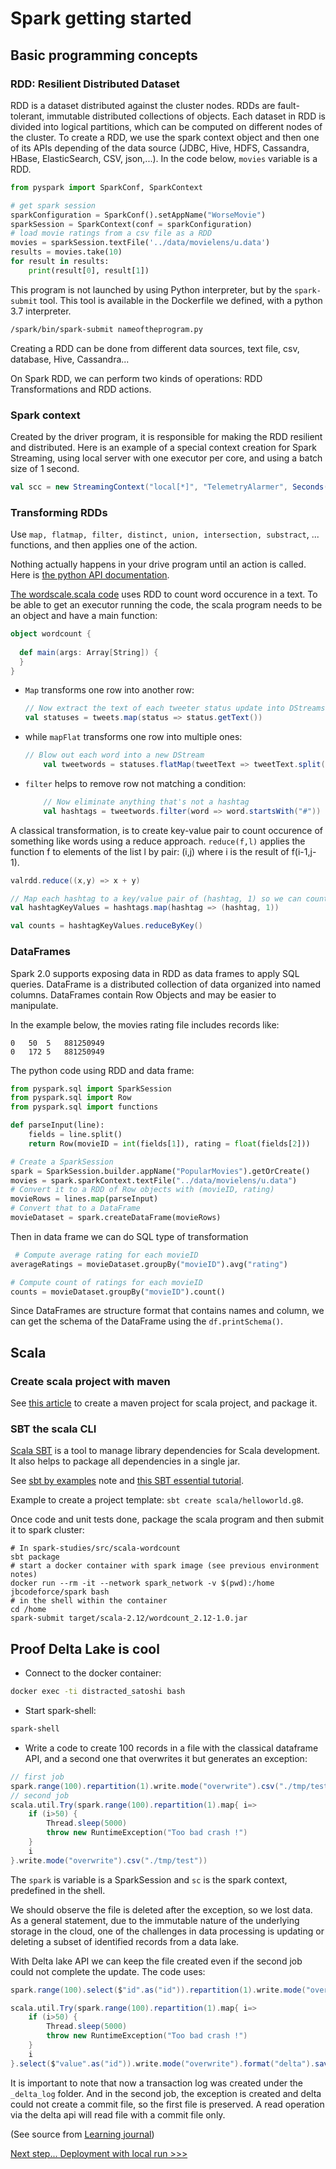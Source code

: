 # Spark getting started

## Basic programming concepts

### RDD: Resilient Distributed Dataset

RDD is a dataset distributed against the cluster nodes. RDDs are fault-tolerant, immutable distributed collections of objects.  Each dataset in RDD is divided into logical partitions, which can be computed on different nodes of the cluster. To create a RDD, we use the spark context object and then one of its APIs depending of the data source (JDBC, Hive, HDFS, Cassandra, HBase, ElasticSearch, CSV, json,...). In the code below, `movies` variable is a RDD.

```python
from pyspark import SparkConf, SparkContext

# get spark session
sparkConfiguration = SparkConf().setAppName("WorseMovie")
sparkSession = SparkContext(conf = sparkConfiguration)
# load movie ratings from a csv file as a RDD
movies = sparkSession.textFile('../data/movielens/u.data')
results = movies.take(10)
for result in results:
    print(result[0], result[1])
```

This program is not launched by using Python interpreter, but by the `spark-submit` tool. This tool is available in the Dockerfile we defined, with a python 3.7 interpreter.

```sh
/spark/bin/spark-submit nameoftheprogram.py
```

Creating a RDD can be done from different data sources, text file, csv, database, Hive, Cassandra...

On Spark RDD, we can perform two kinds of operations: RDD Transformations and RDD actions.

### Spark context

Created by the driver program, it is responsible for making the RDD resilient and distributed. Here is an example of a special context creation for Spark Streaming, using local server with one executor per core, and using a batch size of 1 second.

```scala
val scc = new StreamingContext("local[*]", "TelemetryAlarmer", Seconds(1))
```

### Transforming RDDs

Use `map, flatmap, filter, distinct, union, intersection, substract`, ... functions, and then applies one of the action.

Nothing actually happens in your drive program until an action is called. Here is [the python API documentation](https://spark.apache.org/docs/latest/api/python/index.html).

[The wordscale.scala code](https://github.com/jbcodeforce/spark-studies/blob/master/src/SparkStreaming/SparkStreamingSamples/src/jbcodeforce/rdd/samples/wordscale.scala) uses RDD to count word occurence in a text.
To be able to get an executor running the code, the scala program needs to be an object and have a main function:

```scala
object wordcount {
  
  def main(args: Array[String]) {
  }
}
```

* `Map` transforms one row into another row:

    ```scala
    // Now extract the text of each tweeter status update into DStreams:
    val statuses = tweets.map(status => status.getText())
    ```

* while `mapFlat` transforms one row into multiple ones:

    ```scala
    // Blow out each word into a new DStream
        val tweetwords = statuses.flatMap(tweetText => tweetText.split(" "))
    ```

* `filter` helps to remove row not matching a condition:

    ```scala
        // Now eliminate anything that's not a hashtag
        val hashtags = tweetwords.filter(word => word.startsWith("#"))
    ```

A classical transformation,  is to create key-value pair to count occurence of something like words using a reduce approach. `reduce(f,l)` applies the function f to elements of the list l by pair: (i,j) where i is the result of f(i-1,j-1).

```scala
valrdd.reduce((x,y) => x + y)
```

```scala
// Map each hashtag to a key/value pair of (hashtag, 1) so we can count them up by adding up the values
val hashtagKeyValues = hashtags.map(hashtag => (hashtag, 1))

val counts = hashtagKeyValues.reduceByKey()
```

### DataFrames

Spark 2.0 supports exposing data in RDD as data frames to apply SQL queries. DataFrame is a distributed collection of data organized into named columns. DataFrames contain Row Objects and may be easier to manipulate. 

In the example below, the movies rating file includes records like:

```
0	50	5	881250949
0	172	5	881250949
```

The python code using RDD and data frame:

```python
from pyspark.sql import SparkSession
from pyspark.sql import Row
from pyspark.sql import functions

def parseInput(line):
    fields = line.split()
    return Row(movieID = int(fields[1]), rating = float(fields[2]))

# Create a SparkSession 
spark = SparkSession.builder.appName("PopularMovies").getOrCreate()
movies = spark.sparkContext.textFile("../data/movielens/u.data")
# Convert it to a RDD of Row objects with (movieID, rating)
movieRows = lines.map(parseInput)
# Convert that to a DataFrame
movieDataset = spark.createDataFrame(movieRows)
```

Then in data frame we can do SQL type of transformation

```python
 # Compute average rating for each movieID
averageRatings = movieDataset.groupBy("movieID").avg("rating")

# Compute count of ratings for each movieID
counts = movieDataset.groupBy("movieID").count()
```

Since DataFrames are structure format that contains names and column, we can get the schema of the DataFrame using the `df.printSchema()`.

## Scala

### Create scala project with maven

See [this article](https://docs.scala-lang.org/tutorials/scala-with-maven.html) to create a maven project for scala project, and package it. 

### SBT the scala CLI

[Scala SBT](http://scala-sbt.org) is a tool to manage library dependencies for Scala development. It also helps to package all dependencies in a single jar.

See [sbt by examples](https://www.scala-sbt.org/1.x/docs/sbt-by-example.html) note and [this SBT essential tutorial](https://www.scalawilliam.com/essential-sbt/).

Example to create a project template: `sbt create scala/helloworld.g8`.

Once code and unit tests done, package the scala program and then submit it to spark cluster:

```shell
# In spark-studies/src/scala-wordcount
sbt package
# start a docker container with spark image (see previous environment notes)
docker run --rm -it --network spark_network -v $(pwd):/home jbcodeforce/spark bash
# in the shell within the container
cd /home
spark-submit target/scala-2.12/wordcount_2.12-1.0.jar
```

## Proof Delta Lake is cool

* Connect to the docker container:

```sh
docker exec -ti distracted_satoshi bash
```

* Start spark-shell:

```sh
spark-shell
```

* Write a code to create 100 records in a file with the classical dataframe API, and a second one that overwrites it but generates an exception:

```scala
// first job
spark.range(100).repartition(1).write.mode("overwrite").csv("./tmp/test/")
// second job
scala.util.Try(spark.range(100).repartition(1).map{ i=>
    if (i>50) {
        Thread.sleep(5000)
        throw new RuntimeException("Too bad crash !")
    }
    i
}.write.mode("overwrite").csv("./tmp/test"))
```

The `spark` is variable is a SparkSession and `sc` is the spark context, predefined in the shell.

We should observe the file is deleted after the exception, so we lost data. As a general statement, due to the immutable nature of the underlying storage in the cloud, one of the challenges in data processing is updating or deleting a subset of identified records from a data lake.

With Delta lake API we can keep the file created even if the second job could not complete the update. The code uses:

```scala
spark.range(100).select($"id".as("id")).repartition(1).write.mode("overwrite").format("delta").save("./tmp/test/")

scala.util.Try(spark.range(100).repartition(1).map{ i=>
    if (i>50) {
        Thread.sleep(5000)
        throw new RuntimeException("Too bad crash !")
    }
    i
}.select($"value".as("id")).write.mode("overwrite").format("delta").save("./tmp/test"))
```

It is important to note that now a transaction log was created under the `_delta_log` folder. And in the second job, the exception is created and delta could not create a commit file, so the first file is preserved. A read operation via the delta api will read file with a commit file only.

(See source from [Learning journal](https://www.learningjournal.guru/article/distributed-architecture/how-to-use-delta-lake-in-apache-spark/))

[Next step... Deployment with local run >>>](deployment.md)
